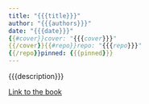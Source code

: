 ```yaml
---
title: "{{{title}}}"
author: "{{{authors}}}"
date: "{{{date}}}"
{{#cover}}cover: "{{{cover}}}"
{{/cover}}{{#repo}}repo: "{{{repo}}}"
{{/repo}}pinned: {{{pinned}}}
---
```


{{{description}}}

[Link to the book]({{{url}}})
